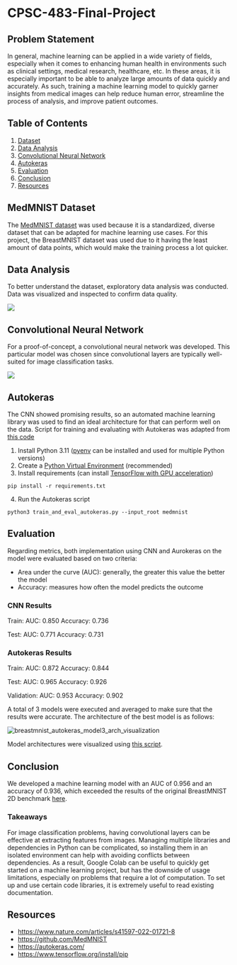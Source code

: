 # CPSC-483-Final-Project
## Problem Statement
In general, machine learning can be applied in a wide variety of fields, especially when it comes to enhancing human health in environments such as clinical settings, medical research, healthcare, etc. In these areas, it is especially important to be able to analyze large amounts of data quickly and accurately. As such, training a machine learning model to quickly garner insights from medical images can help reduce human error, streamline the process of analysis, and improve patient outcomes.

## Table of Contents
1. [Dataset](#medmnist-dataset)
2. [Data Analysis](#data-analysis)
3. [Convolutional Neural Network](#convolutional-neural-network)
4. [Autokeras](#autokeras)
5. [Evaluation](#evaluation)
6. [Conclusion](#conclusion)
7. [Resources](#resources)

## MedMNIST Dataset
The [MedMNIST dataset](https://github.com/MedMNIST) was used because it is a standardized, diverse dataset that can be adapted for machine learning use cases. For this project, the BreastMNIST dataset was used due to it having the least amount of data points, which would make the training process a lot quicker.

## Data Analysis
To better understand the dataset, exploratory data analysis was conducted. Data was visualized and inspected to confirm data quality.

[![](https://colab.research.google.com/assets/colab-badge.svg)](https://colab.research.google.com/github/ankhoa1212/CPSC-483-Final-Project/blob/main/data_analysis_and_modeling.ipynb)

## Convolutional Neural Network
For a proof-of-concept, a convolutional neural network was developed. This particular model was chosen since convolutional layers are typically well-suited for image classification tasks.

[![](https://colab.research.google.com/assets/colab-badge.svg)](https://colab.research.google.com/github/ankhoa1212/CPSC-483-Final-Project/blob/main/cpsc483_final_project_cnn.ipynb)

## Autokeras
The CNN showed promising results, so an automated machine learning library was used to find an ideal architecture for that can perform well on the data.
Script for training and evaluating with Autokeras was adapted from [this code](https://github.com/MedMNIST/experiments/blob/main/MedMNIST2D/train_and_eval_autokeras.py)

1. Install Python 3.11 ([pyenv](https://github.com/pyenv/pyenv) can be installed and used for multiple Python versions)
2. Create a [Python Virtual Environment](https://docs.python.org/3/library/venv.html) (recommended)
3. Install requirements (can install [TensorFlow with GPU acceleration](https://www.tensorflow.org/install/pip))
```
pip install -r requirements.txt
```
4. Run the Autokeras script
```
python3 train_and_eval_autokeras.py --input_root medmnist
```

## Evaluation
Regarding metrics, both implementation using CNN and Aurokeras on the model were evaluated based on two criteria:
- Area under the curve (AUC): generally, the greater this value the better the model
- Accuracy: measures how often the model predicts the outcome

### CNN Results
Train: AUC: 0.850 Accuracy: 0.736

Test: AUC: 0.771 Accuracy: 0.731

### Autokeras Results
Train: AUC: 0.872 Accuracy: 0.844

Test: AUC: 0.965 Accuracy: 0.926

Validation: AUC: 0.953 Accuracy: 0.902

A total of 3 models were executed and averaged to make sure that the results were accurate.
The architecture of the best model is as follows:

![breastmnist_autokeras_model3_arch_visualization](https://github.com/user-attachments/assets/949f15f4-cf9e-465c-8c6d-ad0fb0e97101)

Model architectures were visualized using [this script](https://github.com/ankhoa1212/CPSC-483-Final-Project/blob/main/visualization.py).

## Conclusion
We developed a machine learning model with an AUC of 0.956 and an accuracy of 0.936, which exceeded the results of the original BreastMNIST 2D benchmark [here](https://medmnist.com/).

### Takeaways
For image classification problems, having convolutional layers can be effective at extracting features from images. Managing multiple libraries and dependencies in Python can be complicated, so installing them in an isolated environment can help with avoiding conflicts between dependencies. As a result, Google Colab can be useful to quickly get started on a machine learning project, but has the downside of usage limitations, especially on problems that require a lot of computation. To set up and use certain code libraries, it is extremely useful to read existing documentation.

## Resources
- https://www.nature.com/articles/s41597-022-01721-8
- https://github.com/MedMNIST
- https://autokeras.com/
- https://www.tensorflow.org/install/pip
